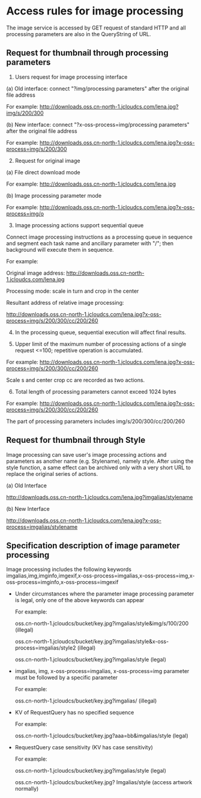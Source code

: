 # Access rules for image processing

The image service is accessed by GET request of standard HTTP and all processing parameters are also in the QueryString of URL.

## Request for thumbnail through processing parameters

1. Users request for image processing interface

(a) Old interface: connect "?img/processing parameters" after the original file address

For example: http://downloads.oss.cn-north-1.jcloudcs.com/lena.jpg?img/s/200/300

(b) New interface: connect "?x-oss-process=img/processing parameters" after the original file address

For example: http://downloads.oss.cn-north-1.jcloudcs.com/lena.jpg?x-oss-process=img/s/200/300

2. Request for original image

(a) File direct download mode

For example: http://downloads.oss.cn-north-1.jcloudcs.com/lena.jpg

(b) Image processing parameter mode

For example: http://downloads.oss.cn-north-1.jcloudcs.com/lena.jpg?x-oss-process=img/o

3. Image processing actions support sequential queue

Connect image processing instructions as a processing queue in sequence and segment each task name and ancillary parameter with "/"; then background will execute them in sequence.

For example:

Original image address: http://downloads.oss.cn-north-1.jcloudcs.com/lena.jpg

Processing mode: scale in turn and crop in the center

Resultant address of relative image processing:

http://downloads.oss.cn-north-1.jcloudcs.com/lena.jpg?x-oss-process=img/s/200/300/cc/200/260

4. In the processing queue, sequential execution will affect final results.

5. Upper limit of the maximum number of processing actions of a single request <=100; repetitive operation is accumulated.

For example: http://downloads.oss.cn-north-1.jcloudcs.com/lena.jpg?x-oss-process=img/s/200/300/cc/200/260

Scale s and center crop cc are recorded as two actions.

6. Total length of processing parameters cannot exceed 1024 bytes

For example: http://downloads.oss.cn-north-1.jcloudcs.com/lena.jpg?x-oss-process=img/s/200/300/cc/200/260

The part of processing parameters includes img/s/200/300/cc/200/260

## Request for thumbnail through Style

Image processing can save user's image processing actions and parameters as another name (e.g. Stylename), namely style. After using the style function, a same effect can be archived only with a very short URL to replace the original series of actions.

(a) Old Interface

http://downloads.oss.cn-north-1.jcloudcs.com/lena.jpg?imgalias/stylename

(b) New Interface

http://downloads.oss.cn-north-1.jcloudcs.com/lena.jpg?x-oss-process=imgalias/stylename

## Specification description of image parameter processing

Image processing includes the following keywords imgalias,img,imginfo,imgexif,x-oss-process=imgalias,x-oss-process=img,x-oss-process=imginfo,x-oss-process=imgexif

* Under circumstances where the parameter image processing parameter is legal, only one of the above keywords can appear
       
     For example:
      
     oss.cn-north-1.jcloudcs/bucket/key.jpg?imgalias/style&img/s/100/200    (illegal)
       
     oss.cn-north-1.jcloudcs/bucket/key.jpg?imgalias/style&x-oss-process=imgalias/style2   (illegal)
       
     oss.cn-north-1.jcloudcs/bucket/key.jpg?imgalias/style   (legal)
       
* imgalias, img, x-oss-process=imgalias, x-oss-process=img parameter must be followed by a specific parameter

    For example:
    
    oss.cn-north-1.jcloudcs/bucket/key.jpg?imgalias/   (illegal)

* KV of RequestQuery has no specified sequence

    For example:
    
    oss.cn-north-1.jcloudcs/bucket/key.jpg?aaa=bb&imgalias/style    (legal)

* RequestQuery case sensitivity (KV has case sensitivity)

    For example:
    
    oss.cn-north-1.jcloudcs/bucket/key.jpg?imgalias/style    (legal)

    oss.cn-north-1.jcloudcs/bucket/key.jpg? Imgalias/style    (access artwork normally)
